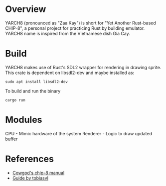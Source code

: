 # Overview
YARCH8 (pronounced as "Zaa Kay") is short for "Yet Another Rust-based CHIP-8", a personal project for practicing Rust by building emulator. YARCH8 name is inspired from the Vietnamese dish Gia Cay.

# Build
<!-- TODO: Add command line for specifying the binary hex .ch8 to be loaded to run -->
YARCH8 makes use of Rust's SDL2 wrapper for rendering in drawing sprite. This crate is dependent on libsdl2-dev and maybe installed as:
```
sudo apt install libsdl2-dev
```

To build and run the binary
```
cargo run
```

# Modules
CPU - Mimic hardware of the system
Renderer - Logic to draw updated buffer

# References
- [Cowgod's chip-8 manual](http://devernay.free.fr/hacks/chip8/C8TECH10.HTM)
- [Guide by tobiasvl](https://tobiasvl.github.io/blog/write-a-chip-8-emulator/)
